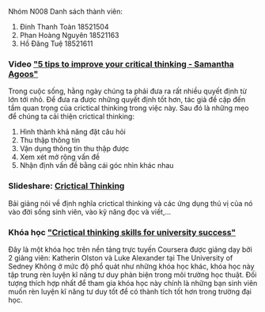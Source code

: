 Nhóm N008
Danh sách thành viên:

1. Đinh Thanh Toàn 18521504
2. Phan Hoàng Nguyên 18521163
3. Hồ Đăng Tuệ 18521611

###  Video ["5 tips to improve your critical thinking - Samantha Agoos"](https://www.youtube.com/watch?v=dItUGF8GdTw)


Trong cuộc sống, hằng ngày chúng ta phải đưa ra rất nhiều quyết định từ lớn tới nhỏ. Để đưa ra được những quyết định tốt hơn, tác giả đề cập đến tầm quan trọng của crictical thinking trong việc này. Sau đó là những mẹo để chúng ta cải thiện crictical thinking: 
1. Hình thành khả năng đặt câu hỏi
2. Thu thập thông tin
3. Vận dụng thông tin thu thập được 
4. Xem xét mở rộng vấn đề
5. Nhận định vấn đề bằng cái góc nhìn khác nhau

### Slideshare: [Crictical Thinking](https://www.slideshare.net/vasudevan24/critical-thinking-63176654)

Bải giảng nói về định nghĩa crictical thinking và các ứng dụng thú vị của nó vào đời sống sinh viên, vào kỹ năng đọc và viết,...
### Khóa học ["Crictical thinking skills for university success"](https://www.coursera.org/learn/critical-thinking-skills)
Đây là một khóa học trên nền tảng trực tuyến Coursera được giảng dạy bởi 2 giảng viên: Katherin Olston và Luke Alexander tại The University of Sedney
Không ở mức độ phổ quát như những khóa học khác, khóa học này tập trung rèn luyện kĩ năng tư duy phản biện trong môi trường học thuật. Đối tượng thích hợp nhất để tham gia khóa học này chính là những bạn sinh viên muốn rèn luyện kĩ năng tư duy tốt để có thành tích tốt hơn trong trường đại học.

